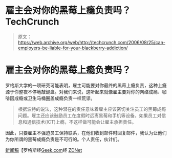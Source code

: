 # 雇主会对你的黑莓上瘾负责吗？TechCrunch

> 原文：<https://web.archive.org/web/http://techcrunch.com/2006/08/25/can-employers-be-liable-for-your-blackberry-addiction/>

# 雇主会对你的黑莓上瘾负责吗？

罗格斯大学的一项研究可能表明，雇主可能要对你最终的黑莓上瘾负责，这种上瘾源于你整夜不停地敲键盘。对我们来说，这听起来就像雇主要对你的网络成瘾、咖啡因成瘾或卫生马桶圈盖成瘾负责一样荒谬。

> 根据波特的说法，这种潜在的责任意味着雇主应该密切关注员工的黑莓成瘾问题。雇主还应该鼓励员工在度假时远离黑莓和手机等设备。如果员工对信息和通信技术(ICT)上瘾，不这样做可能会让雇主承担责任。

因此，只要雇主不强迫员工保持联系，在他们收到邮件时回复邮件，我认为让他们为你所谓的黑莓成瘾负责是不可行的。个人责任，伙计们。

[新闻稿](https://web.archive.org/web/20130627213707/http://ur.rutgers.edu/medrel/viewArticle.html?ArticleID=5284)【罗格斯经[Geek.com](https://web.archive.org/web/20130627213707/http://geek.com/news/geeknews/2006Aug/bpd20060824038155.htm)经 [ZDNet](https://web.archive.org/web/20130627213707/http://blogs.zdnet.com/mobile-gadgeteer/?p=104)